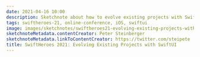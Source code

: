 ```yaml
---
date: 2021-04-16 10:00
description: Sketchnote about how to evolve existing projects with SwiftUI from SwiftHeroes 2021
tags: swiftheroes-21, online-conference, iOS, swiftui
image: images/sketchnotes/swiftheroes21-evolving-existing-projects-with-swiftui-small.jpg
sketchnoteMetadata.contentCreator: Peter Steinberger
sketchnoteMetadata.linkToContentCreator: https://twitter.com/steipete
title: SwiftHeroes 2021: Evolving Existing Projects with SwiftUI
---
```

